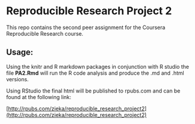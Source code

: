 Reproducible Research Project 2
==============================

This repo contains the second peer assignment for the Coursera Reproducible Research course.

## Usage:

Using the knitr and R markdown packages in conjunction with R studio the file 
**PA2.Rmd** will run the R code analysis and produce the .md and .html versions.

Using RStudio the final html will be published to rpubs.com and can be found at the following link:

[http://rpubs.com/zieka/reproducible_research_project2](http://rpubs.com/zieka/reproducible_research_project2)
